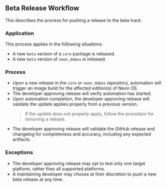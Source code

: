 ## Beta Release Workflow
This describes the process for pushing a release to the beta track.

### Application
This process applies in the following situations:
- A new `beta` version of a `core` package is released.
- A new `beta` version of `neon_debos` is released.

### Process
- Upon a new release in the `core` or `neon_debos` repository, automation will
  trigger an image build for the affected edition(s) of Neon OS.
- The developer approving release will verify automation has started.
- Upon automation completion, the developer approving release will validate the
  update applies properly from a previous version.
  > If the update does not properly apply, follow the procedure for removing a release.
- The developer approving release will validate the GitHub release and changelog
  for completeness and accuracy, including any expected artifacts.

### Exceptions
- The developer approving release may opt to test only one target platform, rather
  than all supported platforms.
- A maintaining developer may choose at their discretion to push a new beta
  release at any time.